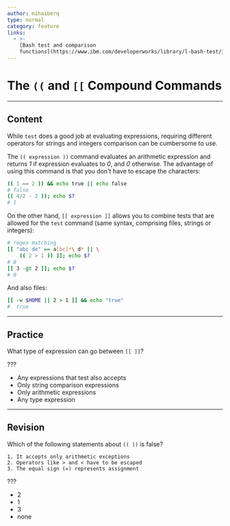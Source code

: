 ```yaml
---
author: mihaiberq
type: normal
category: feature
links:
  - >-
    [Bash test and comparison
    functions](https://www.ibm.com/developerworks/library/l-bash-test/index.html){website}
---
```


# The `((` and `[[` Compound Commands


---

## Content

While `test` does a good job at evaluating expressions, requiring different operators for strings and integers comparison can be cumbersome to use.

The `(( expression ))` command evaluates an arithmetic expression and returns *1* if expression evaluates to *0*, and *0* otherwise. The advantage of using this command is that you don't have to escape the characters:

```bash
(( 1 == 2 )) && echo true || echo false
# false
(( 4/2 - 2 )); echo $?
# 1
```

On the other hand, `[[ expression ]]` allows you to combine tests that are allowed for the `test` command (same syntax, comprising files, strings or integers):

```bash
# regex matching
[[ "abc de" == a[bc]*\ d* || \
    (( 2 > 1 )) ]]; echo $?
# 0
[[ 3 -gt 2 ]]; echo $?
# 0
```

And also files:

```bash
[[ -w $HOME || 2 > 1 ]] && echo "true"
#  true
```


---

## Practice

What type of expression can go between `[[ ]]`?

???

- Any expressions that test also accepts
- Only string comparison expressions
- Only arithmetic expressions
- Any type expression


---

## Revision

Which of the following statements about `(( ))` is false?

```plain-text
1. It accepts only arithmetic exceptions
2. Operators like > and < have to be escaped
3. The equal sign (=) represents assignment
```

???

- 2
- 1
- 3
- none
